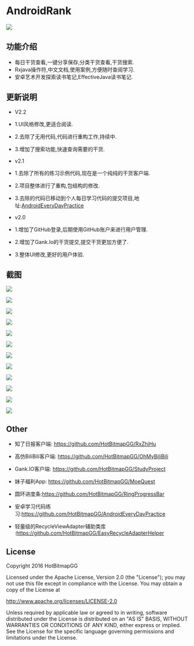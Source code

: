 # AndroidRank

![](https://github.com/HotBitmapGG/StudyProject/blob/studyRank/pic/app_icon.png?raw=true)

## 功能介绍

* 每日干货查看,一键分享保存,分类干货查看,干货搜索.
* Rxjava操作符,中文文档,使用案例,方便随时查阅学习.
* 安卓艺术开发探索读书笔记,EffectiveJava读书笔记.


## 更新说明


  * V2.2
  * 1.UI风格修改,更适合阅读.
  * 2.去除了无用代码,代码进行重构工作,持续中.
  * 3.增加了搜索功能,快速查询需要的干货.

  * v2.1
  * 1.去除了所有的练习示例代码,现在是一个纯纯的干货客户端.
  * 2.项目整体进行了重构,包结构的修改.
  * 3.去除的代码已移动到个人每日学习代码的提交项目,地址:[AndroidEveryDayPractice](https://github.com/HotBitmapGG/AndroidEveryDayPractice)


  * v2.0
  * 1.增加了GitHub登录,后期使用GitHub账户来进行用户管理.
  * 2.增加了Gank.Io的干货提交,提交干货更加方便了.
  * 3.整体UI修改,更好的用户体验.


## 截图

![](https://github.com/HotBitmapGG/StudyProject/blob/studyRank/pic/01.png?raw=true)

![](https://github.com/HotBitmapGG/StudyProject/blob/studyRank/pic/02.png?raw=true)

![](https://github.com/HotBitmapGG/StudyProject/blob/studyRank/pic/03.png?raw=true)

![](https://github.com/HotBitmapGG/StudyProject/blob/studyRank/pic/04.png?raw=true)

![](https://github.com/HotBitmapGG/StudyProject/blob/studyRank/pic/05.png?raw=true)

![](https://github.com/HotBitmapGG/StudyProject/blob/studyRank/pic/06.png?raw=true)

![](https://github.com/HotBitmapGG/StudyProject/blob/studyRank/pic/07.png?raw=true)

![](https://github.com/HotBitmapGG/StudyProject/blob/studyRank/pic/08.png?raw=true)

![](https://github.com/HotBitmapGG/StudyProject/blob/studyRank/pic/09.png?raw=true)

![](https://github.com/HotBitmapGG/StudyProject/blob/studyRank/pic/10.png?raw=true)

![](https://github.com/HotBitmapGG/StudyProject/blob/studyRank/pic/11.png?raw=true)

![](https://github.com/HotBitmapGG/StudyProject/blob/studyRank/pic/12.png?raw=true)

## Other

  * 知了日报客户端: https://github.com/HotBitmapGG/RxZhiHu

  * 高仿BiliBili客户端: https://github.com/HotBitmapGG/OhMyBiliBili

  * Gank.IO客户端: https://github.com/HotBitmapGG/StudyProject

  * 妹子福利App: https://github.com/HotBitmapGG/MoeQuest

  * 圆环进度条:https://github.com/HotBitmapGG/RingProgressBar

  * 安卓学习代码练习:https://github.com/HotBitmapGG/AndroidEveryDayPractice
  
  * 轻量级的RecycleViewAdapter辅助类库 :https://github.com/HotBitmapGG/EasyRecycleAdapterHelper

## License

 Copyright 2016 HotBitmapGG

 Licensed under the Apache License, Version 2.0 (the "License"); you may not use this file except in compliance with the License. You may obtain a copy of the License at

 http://www.apache.org/licenses/LICENSE-2.0

 Unless required by applicable law or agreed to in writing, software distributed under the License is distributed on an "AS IS" BASIS, WITHOUT WARRANTIES OR CONDITIONS OF ANY KIND, either express or implied. See the License for the specific language governing permissions and limitations under the License.




